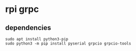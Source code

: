 # rpi grpc

## dependencies

```shell
sudo apt install python3-pip
sudo python3 -m pip install pyserial grpcio grpcio-tools
```
